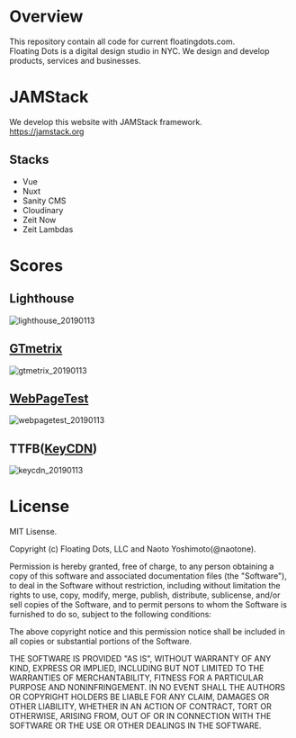 # Overview
This repository contain all code for current floatingdots.com.  
Floating Dots is a digital design studio in NYC. We design and develop products, services and businesses.

# JAMStack
We develop this website with JAMStack framework.  
https://jamstack.org

## Stacks
- Vue
- Nuxt
- Sanity CMS
- Cloudinary
- Zeit Now
- Zeit Lambdas

# Scores
## Lighthouse
![lighthouse_20190113](https://user-images.githubusercontent.com/957200/51090049-193aa700-1744-11e9-991c-1f4432a83cbf.jpg)

## [GTmetrix](https://gtmetrix.com/reports/floatingdots.com/efUCZTvi)
![gtmetrix_20190113](https://user-images.githubusercontent.com/957200/51090046-193aa700-1744-11e9-9ca4-f0513e4839a2.jpg)

## [WebPageTest](https://www.webpagetest.org)
![webpagetest_20190113](https://user-images.githubusercontent.com/957200/51090255-24db9d00-1747-11e9-9a1b-d875b6c1207e.jpg)

## TTFB([KeyCDN](https://tools.keycdn.com/performance?url=https://floatingdots.com))
![keycdn_20190113](https://user-images.githubusercontent.com/957200/51090016-cb25a380-1743-11e9-9547-265ed826cac6.jpg)


# License
MIT Lisense.

Copyright (c) Floating Dots, LLC and Naoto Yoshimoto(@naotone).

Permission is hereby granted, free of charge, to any person obtaining a copy
of this software and associated documentation files (the "Software"), to deal
in the Software without restriction, including without limitation the rights
to use, copy, modify, merge, publish, distribute, sublicense, and/or sell
copies of the Software, and to permit persons to whom the Software is
furnished to do so, subject to the following conditions:

The above copyright notice and this permission notice shall be included in all
copies or substantial portions of the Software.

THE SOFTWARE IS PROVIDED "AS IS", WITHOUT WARRANTY OF ANY KIND, EXPRESS OR
IMPLIED, INCLUDING BUT NOT LIMITED TO THE WARRANTIES OF MERCHANTABILITY,
FITNESS FOR A PARTICULAR PURPOSE AND NONINFRINGEMENT. IN NO EVENT SHALL THE
AUTHORS OR COPYRIGHT HOLDERS BE LIABLE FOR ANY CLAIM, DAMAGES OR OTHER
LIABILITY, WHETHER IN AN ACTION OF CONTRACT, TORT OR OTHERWISE, ARISING FROM,
OUT OF OR IN CONNECTION WITH THE SOFTWARE OR THE USE OR OTHER DEALINGS IN THE
SOFTWARE.
